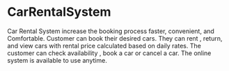 # CarRentalSystem
Car Rental System increase the booking process faster, convenient, and Comfortable. Customer can book their desired cars. They can rent , return, and view cars with rental price calculated based on daily rates. The customer can check availability , book a car  or cancel a car. The online system is available to use anytime.   
